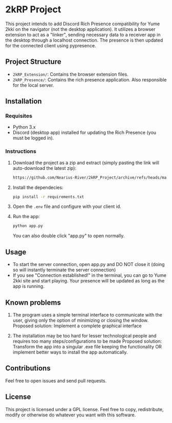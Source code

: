 # 2kRP Project

This project intends to add Discord Rich Presence compatibility for Yume 2kki on the navigator (not the desktop application).
It utilizes a browser extension to act as a "linker", sending necessary data to a receiver app in the desktop through a localhost connection. The presence is then updated for the connected client using pypresence.

## Project Structure

- `2kRP_Extension/`: Contains the browser extension files.
- `2kRP_Presence/`: Contains the rich presence application. Also responsible for the local server.

## Installation

### Requisites

- Python 3.x
- Discord (desktop app) installed for updating the Rich Presence (you must be logged in).

### Instructions

1. Download the project as a zip and extract (simply pasting the link will auto-download the latest zip):

    ```sh
    https://github.com/Nearius-River/2kRP_Project/archive/refs/heads/master.zip
    ```

2. Install the dependecies:

    ```sh
    pip install -r requirements.txt
    ```

3. Open the `.env` file and configure with your client id.

4. Run the app:

    ```sh
    python app.py
    ```

    You can also double click "app.py" to open normally.

## Usage

- To start the server connection, open app.py and DO NOT close it (doing so will instantly terminate the server connection)
- If you see "Connection established!" in the terminal, you can go to Yume 2kki site and start playing. Your presence will be updated as long as the app is running.

## Known problems

1. The program uses a simple terminal interface to communicate with the user, giving only the option of minimizing or closing the window.
Proposed solution: Implement a complete graphical interface

2. The installation may be too hard for lesser technological people and requires too many steps/configurations to be made
Proposed solution: Transform the app into a singular .exe file keeping the functionality OR implement better ways to install the app automatically.

## Contributions

Feel free to open issues and send pull requests.

## License

This project is licensed under a GPL license. Feel free to copy, redistribute, modify or otherwise do whatever you want with this software.

